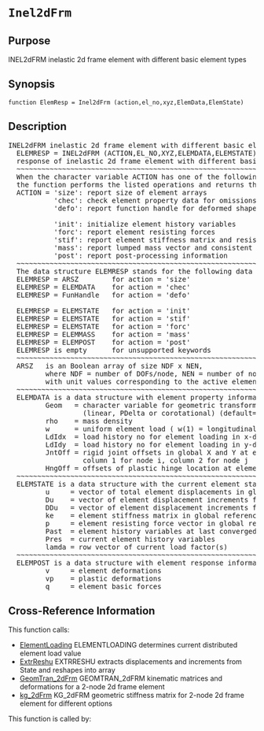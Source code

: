
<!-- <a name="_top"></a>
<div><a href="../../_index.md">Home</a> &gt;  <a href="#">latest</a> &gt; <a href="_index.md">Element_Library</a> &gt; Inel2dFrm.m</div> -->

<!--<table width="100%"><tr><td align="left"><a href="../../_index.md"><img alt="<" border="0" src="../../left.png">&nbsp;Master index</a></td>
<td align="right"><a href="_index.md">Index for latest\Element_Library&nbsp;<img alt=">" border="0" src="../../right.png"></a></td></tr></table>-->
# `Inel2dFrm`
<!-- <h1>Inel2dFrm
</h1> -->

## <a name="_name"></a>Purpose

<!-- <h2 id="purpose"><a name="_name"></a>Purpose</h2> -->

INEL2dFRM inelastic 2d frame element with different basic element types

<!-- <div class="box"><strong>INEL2dFRM inelastic 2d frame element with different basic element types</strong></div> -->

## <a name="_synopsis"></a>Synopsis

`function ElemResp = Inel2dFrm (action,el_no,xyz,ElemData,ElemState)` 
## <a name="_description"></a>Description

<pre class="comment">INEL2dFRM inelastic 2d frame element with different basic element types
  ELEMRESP = INEL2dFRM (ACTION,EL_NO,XYZ,ELEMDATA,ELEMSTATE)
  response of inelastic 2d frame element with different basic element types
  ~~~~~~~~~~~~~~~~~~~~~~~~~~~~~~~~~~~~~~~~~~~~~~~~~~~~~~~~~~~~~~~~~~~~~~~~~~~~~~~~~~~~~~~~~
  When the character variable ACTION has one of the following values,
  the function performs the listed operations and returns the results in ELEMRESP:
  ACTION = 'size': report size of element arrays
           'chec': check element property data for omissions and assign default values
           'defo': report function handle for deformed shape
 
           'init': initialize element history variables
           'forc': report element resisting forces
           'stif': report element stiffness matrix and resisting forces
           'mass': report lumped mass vector and consistent mass matrix
           'post': report post-processing information
  ~~~~~~~~~~~~~~~~~~~~~~~~~~~~~~~~~~~~~~~~~~~~~~~~~~~~~~~~~~~~~~~~~~~~~~~~~~~~~~~~~~~~~~~~~
  The data structure ELEMRESP stands for the following data object(s) for each ACTION:
  ELEMRESP = ARSZ        for action = 'size' 
  ELEMRESP = ELEMDATA    for action = 'chec'
  ELEMRESP = FunHandle   for action = 'defo'

  ELEMRESP = ELEMSTATE   for action = 'init'
  ELEMRESP = ELEMSTATE   for action = 'stif'
  ELEMRESP = ELEMSTATE   for action = 'forc'
  ELEMRESP = ELEMMASS    for action = 'mass'
  ELEMRESP = ELEMPOST    for action = 'post'
  ELEMRESP is empty      for unsupported keywords
  ~~~~~~~~~~~~~~~~~~~~~~~~~~~~~~~~~~~~~~~~~~~~~~~~~~~~~~~~~~~~~~~~~~~~~~~~~~~~~~~~~~~~~~~~~
  ARSZ   is an Boolean array of size NDF x NEN,
         where NDF = number of DOFs/node, NEN = number of nodes,
         with unit values corresponding to the active element DOFs
  ~~~~~~~~~~~~~~~~~~~~~~~~~~~~~~~~~~~~~~~~~~~~~~~~~~~~~~~~~~~~~~~~~~~~~~~~~~~~~~~~~~~~~~~~~
  ELEMDATA is a data structure with element property information; it has the fields
         Geom   = character variable for geometric transformation of node variables
                  (linear, PDelta or corotational) (default=linear)
         rho    = mass density
         w      = uniform element load ( w(1) = longitudinal, w(2) = transverse )
         LdIdx  = load history no for element loading in x-direction
         LdIdy  = load history no for element loading in y-direction
         JntOff = rigid joint offsets in global X and Y at element ends;
                  column 1 for node i, column 2 for node j
         HngOff = offsets of plastic hinge location at element ends ([0;0])
  ~~~~~~~~~~~~~~~~~~~~~~~~~~~~~~~~~~~~~~~~~~~~~~~~~~~~~~~~~~~~~~~~~~~~~~~~~~~~~~~~~~~~~~~~~
  ELEMSTATE is a data structure with the current element state; it has the fields
         u     = vector of total element displacements in global reference
         Du    = vector of element displacement increments from last convergence
         DDu   = vector of element displacement increments from last iteration
         ke    = element stiffness matrix in global reference; updated under ACTION = 'stif'
         p     = element resisting force vector in global reference; updated under ACTION = 'stif' or 'forc'
         Past  = element history variables at last converged state
         Pres  = current element history variables
         lamda = row vector of current load factor(s)
  ~~~~~~~~~~~~~~~~~~~~~~~~~~~~~~~~~~~~~~~~~~~~~~~~~~~~~~~~~~~~~~~~~~~~~~~~~~~~~~~~~~~~~~~~~
  ELEMPOST is a data structure with element response information for post-processing in fields
         v     = element deformations
         vp    = plastic deformations
         q     = element basic forces</pre>
<!-- <div class="fragment"><pre class="comment">INEL2dFRM inelastic 2d frame element with different basic element types
  ELEMRESP = INEL2dFRM (ACTION,EL_NO,XYZ,ELEMDATA,ELEMSTATE)
  response of inelastic 2d frame element with different basic element types
  ~~~~~~~~~~~~~~~~~~~~~~~~~~~~~~~~~~~~~~~~~~~~~~~~~~~~~~~~~~~~~~~~~~~~~~~~~~~~~~~~~~~~~~~~~
  When the character variable ACTION has one of the following values,
  the function performs the listed operations and returns the results in ELEMRESP:
  ACTION = 'size': report size of element arrays
           'chec': check element property data for omissions and assign default values
           'defo': report function handle for deformed shape
 
           'init': initialize element history variables
           'forc': report element resisting forces
           'stif': report element stiffness matrix and resisting forces
           'mass': report lumped mass vector and consistent mass matrix
           'post': report post-processing information
  ~~~~~~~~~~~~~~~~~~~~~~~~~~~~~~~~~~~~~~~~~~~~~~~~~~~~~~~~~~~~~~~~~~~~~~~~~~~~~~~~~~~~~~~~~
  The data structure ELEMRESP stands for the following data object(s) for each ACTION:
  ELEMRESP = ARSZ        for action = 'size' 
  ELEMRESP = ELEMDATA    for action = 'chec'
  ELEMRESP = FunHandle   for action = 'defo'

  ELEMRESP = ELEMSTATE   for action = 'init'
  ELEMRESP = ELEMSTATE   for action = 'stif'
  ELEMRESP = ELEMSTATE   for action = 'forc'
  ELEMRESP = ELEMMASS    for action = 'mass'
  ELEMRESP = ELEMPOST    for action = 'post'
  ELEMRESP is empty      for unsupported keywords
  ~~~~~~~~~~~~~~~~~~~~~~~~~~~~~~~~~~~~~~~~~~~~~~~~~~~~~~~~~~~~~~~~~~~~~~~~~~~~~~~~~~~~~~~~~
  ARSZ   is an Boolean array of size NDF x NEN,
         where NDF = number of DOFs/node, NEN = number of nodes,
         with unit values corresponding to the active element DOFs
  ~~~~~~~~~~~~~~~~~~~~~~~~~~~~~~~~~~~~~~~~~~~~~~~~~~~~~~~~~~~~~~~~~~~~~~~~~~~~~~~~~~~~~~~~~
  ELEMDATA is a data structure with element property information; it has the fields
         Geom   = character variable for geometric transformation of node variables
                  (linear, PDelta or corotational) (default=linear)
         rho    = mass density
         w      = uniform element load ( w(1) = longitudinal, w(2) = transverse )
         LdIdx  = load history no for element loading in x-direction
         LdIdy  = load history no for element loading in y-direction
         JntOff = rigid joint offsets in global X and Y at element ends;
                  column 1 for node i, column 2 for node j
         HngOff = offsets of plastic hinge location at element ends ([0;0])
  ~~~~~~~~~~~~~~~~~~~~~~~~~~~~~~~~~~~~~~~~~~~~~~~~~~~~~~~~~~~~~~~~~~~~~~~~~~~~~~~~~~~~~~~~~
  ELEMSTATE is a data structure with the current element state; it has the fields
         u     = vector of total element displacements in global reference
         Du    = vector of element displacement increments from last convergence
         DDu   = vector of element displacement increments from last iteration
         ke    = element stiffness matrix in global reference; updated under ACTION = 'stif'
         p     = element resisting force vector in global reference; updated under ACTION = 'stif' or 'forc'
         Past  = element history variables at last converged state
         Pres  = current element history variables
         lamda = row vector of current load factor(s)
  ~~~~~~~~~~~~~~~~~~~~~~~~~~~~~~~~~~~~~~~~~~~~~~~~~~~~~~~~~~~~~~~~~~~~~~~~~~~~~~~~~~~~~~~~~
  ELEMPOST is a data structure with element response information for post-processing in fields
         v     = element deformations
         vp    = plastic deformations
         q     = element basic forces</pre></div> -->

<!-- crossreference -->
## <a name="_cross"></a>Cross-Reference Information

This function calls:
<ul style="list-style-image:url(../../matlabicon.gif)">
<li><a href="ElementLoading" class="code" title="function wC = ElementLoading (w0,lamda,LdId)">ElementLoading</a>	ELEMENTLOADING determines current distributed element load value</li><li><a href="ExtrReshu" class="code" title="function [u,Du,DDu] = ExtrReshu (State,ndf,nen)">ExtrReshu</a>	EXTRRESHU extracts displacements and increments from State and reshapes into array</li><li><a href="GeomTran_2dFrm" class="code" title="function [ag,bg,ab,v,Dv,DDv] = GeomTran_2dFrm (option,xyz,GeomData,u,Du,DDu)">GeomTran_2dFrm</a>	GEOMTRAN_2dFRM kinematic matrices and deformations for a 2-node 2d frame element</li><li><a href="kg_2dFrm" class="code" title="function kg = kg_2dFrm (option,xyz,u,q)">kg_2dFrm</a>	KG_2dFRM geometric stiffness matrix for 2-node 2d frame element for different options</li></ul>
This function is called by:
<ul style="list-style-image:url(../../matlabicon.gif)">
</ul>
<!-- crossreference -->




<!-- <hr><address>Generated on Thu 28-Jan-2021 18:22:44 by <strong><a href="http://www.artefact.tk/software/matlab/m2html/" title="Matlab Documentation in HTML">m2html</a></strong> &copy; 2005</address> -->